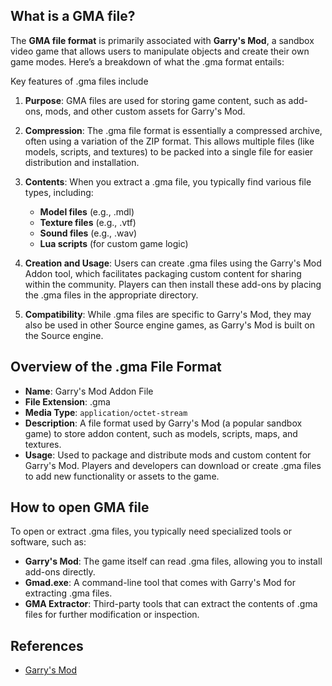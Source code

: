 ## What is a GMA file?

The **GMA file format** is primarily associated with **Garry's Mod**, a sandbox video game that allows users to manipulate objects and create their own game modes. Here’s a breakdown of what the .gma format entails:

Key features of .gma files include

1.  **Purpose**: GMA files are used for storing game content, such as add-ons, mods, and other custom assets for Garry's Mod.
    
2.  **Compression**: The .gma file format is essentially a compressed archive, often using a variation of the ZIP format. This allows multiple files (like models, scripts, and textures) to be packed into a single file for easier distribution and installation.
    
3.  **Contents**: When you extract a .gma file, you typically find various file types, including:
    
    -   **Model files** (e.g., .mdl)
    -   **Texture files** (e.g., .vtf)
    -   **Sound files** (e.g., .wav)
    -   **Lua scripts** (for custom game logic)
4.  **Creation and Usage**: Users can create .gma files using the Garry's Mod Addon tool, which facilitates packaging custom content for sharing within the community. Players can then install these add-ons by placing the .gma files in the appropriate directory.
    
5.  **Compatibility**: While .gma files are specific to Garry's Mod, they may also be used in other Source engine games, as Garry's Mod is built on the Source engine.

## Overview of the .gma File Format

-   **Name**: Garry's Mod Addon File
-   **File Extension**: .gma
-   **Media Type**: `application/octet-stream`
-   **Description**: A file format used by Garry's Mod (a popular sandbox game) to store addon content, such as models, scripts, maps, and textures.
-   **Usage**: Used to package and distribute mods and custom content for Garry's Mod. Players and developers can download or create .gma files to add new functionality or assets to the game.


## How to open GMA file

To open or extract .gma files, you typically need specialized tools or software, such as:

-   **Garry's Mod**: The game itself can read .gma files, allowing you to install add-ons directly.
-   **Gmad.exe**: A command-line tool that comes with Garry's Mod for extracting .gma files.
-   **GMA Extractor**: Third-party tools that can extract the contents of .gma files for further modification or inspection.

## References
* [Garry's Mod](https://en.wikipedia.org/wiki/Garry's_Mod)
